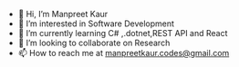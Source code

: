 - 👋 Hi, I’m Manpreet Kaur
- 👀 I’m interested in Software Development
- 🌱 I’m currently learning C# ,.dotnet,REST API and React
- 💞️ I’m looking to collaborate on Research
- 📫 How to reach me at manpreetkaur.codes@gmail.com

<!---
ManpreetKaur-codes/ManpreetKaur-codes is a ✨ special ✨ repository because its `README.md` (this file) appears on your GitHub profile.
You can click the Preview link to take a look at your changes.
--->
